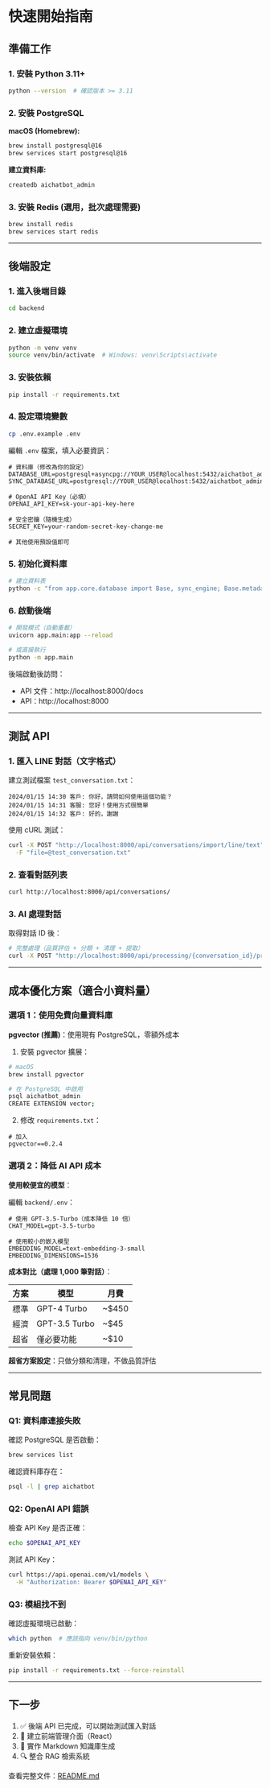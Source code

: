 # 快速開始指南

## 準備工作

### 1. 安裝 Python 3.11+

```bash
python --version  # 確認版本 >= 3.11
```

### 2. 安裝 PostgreSQL

**macOS (Homebrew):**
```bash
brew install postgresql@16
brew services start postgresql@16
```

**建立資料庫:**
```bash
createdb aichatbot_admin
```

### 3. 安裝 Redis (選用，批次處理需要)

```bash
brew install redis
brew services start redis
```

---

## 後端設定

### 1. 進入後端目錄

```bash
cd backend
```

### 2. 建立虛擬環境

```bash
python -m venv venv
source venv/bin/activate  # Windows: venv\Scripts\activate
```

### 3. 安裝依賴

```bash
pip install -r requirements.txt
```

### 4. 設定環境變數

```bash
cp .env.example .env
```

編輯 `.env` 檔案，填入必要資訊：

```env
# 資料庫（修改為你的設定）
DATABASE_URL=postgresql+asyncpg://YOUR_USER@localhost:5432/aichatbot_admin
SYNC_DATABASE_URL=postgresql://YOUR_USER@localhost:5432/aichatbot_admin

# OpenAI API Key（必填）
OPENAI_API_KEY=sk-your-api-key-here

# 安全密鑰（隨機生成）
SECRET_KEY=your-random-secret-key-change-me

# 其他使用預設值即可
```

### 5. 初始化資料庫

```bash
# 建立資料表
python -c "from app.core.database import Base, sync_engine; Base.metadata.create_all(sync_engine)"
```

### 6. 啟動後端

```bash
# 開發模式（自動重載）
uvicorn app.main:app --reload

# 或直接執行
python -m app.main
```

後端啟動後訪問：
- API 文件：http://localhost:8000/docs
- API：http://localhost:8000

---

## 測試 API

### 1. 匯入 LINE 對話（文字格式）

建立測試檔案 `test_conversation.txt`：

```
2024/01/15 14:30 客戶: 你好，請問如何使用這個功能？
2024/01/15 14:31 客服: 您好！使用方式很簡單
2024/01/15 14:32 客戶: 好的，謝謝
```

使用 cURL 測試：

```bash
curl -X POST "http://localhost:8000/api/conversations/import/line/text" \
  -F "file=@test_conversation.txt"
```

### 2. 查看對話列表

```bash
curl http://localhost:8000/api/conversations/
```

### 3. AI 處理對話

取得對話 ID 後：

```bash
# 完整處理（品質評估 + 分類 + 清理 + 提取）
curl -X POST "http://localhost:8000/api/processing/{conversation_id}/process-all"
```

---

## 成本優化方案（適合小資料量）

### 選項 1：使用免費向量資料庫

**pgvector (推薦)**：使用現有 PostgreSQL，零額外成本

1. 安裝 pgvector 擴展：
```bash
# macOS
brew install pgvector

# 在 PostgreSQL 中啟用
psql aichatbot_admin
CREATE EXTENSION vector;
```

2. 修改 `requirements.txt`：
```
# 加入
pgvector==0.2.4
```

### 選項 2：降低 AI API 成本

**使用較便宜的模型**：

編輯 `backend/.env`：

```env
# 使用 GPT-3.5-Turbo（成本降低 10 倍）
CHAT_MODEL=gpt-3.5-turbo

# 使用較小的嵌入模型
EMBEDDING_MODEL=text-embedding-3-small
EMBEDDING_DIMENSIONS=1536
```

**成本對比（處理 1,000 筆對話）**：

| 方案 | 模型 | 月費 |
|------|------|------|
| 標準 | GPT-4 Turbo | ~$450 |
| 經濟 | GPT-3.5 Turbo | ~$45 |
| 超省 | 僅必要功能 | ~$10 |

**超省方案設定**：只做分類和清理，不做品質評估

---

## 常見問題

### Q1: 資料庫連接失敗

確認 PostgreSQL 是否啟動：
```bash
brew services list
```

確認資料庫存在：
```bash
psql -l | grep aichatbot
```

### Q2: OpenAI API 錯誤

檢查 API Key 是否正確：
```bash
echo $OPENAI_API_KEY
```

測試 API Key：
```bash
curl https://api.openai.com/v1/models \
  -H "Authorization: Bearer $OPENAI_API_KEY"
```

### Q3: 模組找不到

確認虛擬環境已啟動：
```bash
which python  # 應該指向 venv/bin/python
```

重新安裝依賴：
```bash
pip install -r requirements.txt --force-reinstall
```

---

## 下一步

1. ✅ 後端 API 已完成，可以開始測試匯入對話
2. 📱 建立前端管理介面（React）
3. 📝 實作 Markdown 知識庫生成
4. 🔍 整合 RAG 檢索系統

查看完整文件：[README.md](../README.md)
